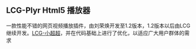 ## LCG-Plyr Html5 播放器

一款性能不错的网页视频播放插件，由刘荣焕开发至1.2版本，1.2版本以后由LCG 继续开发。[LCG-小超超](https://www.lion-r.com "LCG")，并在代码基础上进行了优化，以适应广大用户群体的需求
